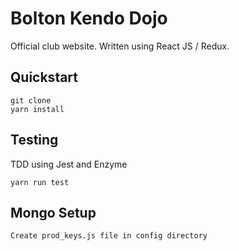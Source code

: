 # Bolton Kendo Dojo

Official club website. Written using React JS / Redux. 


## Quickstart

```
git clone 
yarn install
```

## Testing

TDD using Jest and Enzyme

```
yarn run test
```

## Mongo Setup

```
Create prod_keys.js file in config directory
```



